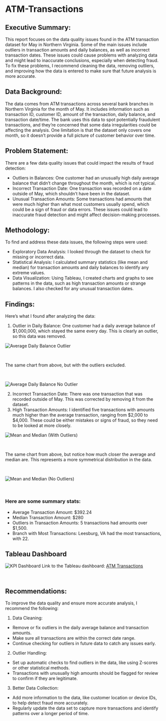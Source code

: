 # ATM-Transactions

## Executive Summary:
This report focuses on the data quality issues found in the ATM transaction dataset for May in Northern Virginia. Some of the main issues include outliers in transaction amounts and daily balances, as well as incorrect transaction dates. These issues could cause problems with analyzing data and might lead to inaccurate conclusions, especially when detecting fraud. To fix these problems, I recommend cleaning the data, removing outliers, and improving how the data is entered to make sure that future analysis is more accurate.

## Data Background:
The data comes from ATM transactions across several bank branches in Northern Virginia for the month of May. It includes information such as transaction ID, customer ID, amount of the transaction, daily balance, and transaction date/time. The bank uses this data to spot potentially fraudulent transactions, and they’re concerned that some data irregularities could be affecting the analysis. One limitation is that the dataset only covers one month, so it doesn’t provide a full picture of customer behavior over time.

## Problem Statement:
There are a few data quality issues that could impact the results of fraud detection:
-	Outliers in Balances: One customer had an unusually high daily average balance that didn’t change throughout the month, which is not typical.
-	Incorrect Transaction Date: One transaction was recorded on a date outside of May, which shouldn’t have been in the dataset.
-	Unusual Transaction Amounts: Some transactions had amounts that were much higher than what most customers usually spend, which could be a sign of fraud or data errors.
These issues could lead to inaccurate fraud detection and might affect decision-making processes.

## Methodology:
To find and address these data issues, the following steps were used:
- Exploratory Data Analysis: I looked through the dataset to check for missing or incorrect data.
-	Statistical Analysis: I calculated summary statistics (like mean and median) for transaction amounts and daily balances to identify any extreme values.
-	Data Visualization: Using Tableau, I created charts and graphs to see patterns in the data, such as high transaction amounts or strange balances. I also checked for any unusual transaction dates.

## Findings:
Here’s what I found after analyzing the data:
1.	Outlier in Daily Balance: One customer had a daily average balance of $1,000,000, which stayed the same every day. This is clearly an outlier, so this data was removed.

![Average Daily Balance Outlier](https://github.com/user-attachments/assets/b306e8e4-350c-48a2-8d98-499d94f0b210)

&nbsp;
&nbsp;

The same chart from above, but with the outliers excluded.

&nbsp;
&nbsp;

![Average Daily Balance No Outlier](https://github.com/user-attachments/assets/3e06e5f8-5af9-493c-b632-82d78bc4688a)

2.	Incorrect Transaction Date: There was one transaction that was recorded outside of May. This was corrected by removing it from the dataset.
3.	High Transaction Amounts: I identified five transactions with amounts much higher than the average transaction, ranging from $2,000 to $4,000. These could be either mistakes or signs of fraud, so they need to be looked at more closely.
   
![Mean and Median (With Outliers)](https://github.com/user-attachments/assets/534e2448-4131-4a3a-9a78-75dce3b0d647)

&nbsp;
&nbsp;

The same chart from above, but notice how much closer the average and median are. This represents a more symmetrical distribution in the data.

&nbsp;
&nbsp;

![Mean and Median (No Outliers)](https://github.com/user-attachments/assets/3ee9abea-9b67-42b8-85cc-c3e8f423127b)

&nbsp;
&nbsp; 

### Here are some summary stats:
-	Average Transaction Amount: $392.24
-	Median Transaction Amount: $280
-	Outliers in Transaction Amounts: 5 transactions had amounts over $1,500.
-	Branch with Most Transactions: Leesburg, VA had the most transactions, with 22.

## Tableau Dashboard
![KPI Dashboard](https://github.com/user-attachments/assets/00b3b3f2-2f73-40d1-b82e-94a1758a54f2)
Link to the Tableau dashboard: [ATM Transactions](https://public.tableau.com/app/profile/tyler.ross7761/viz/ATMTransactions_17315186211760/Dashboard1#1)

&nbsp;
&nbsp;

## Recommendations:
To improve the data quality and ensure more accurate analysis, I recommend the following:
1.	Data Cleaning:
-	Remove or fix outliers in the daily average balance and transaction amounts.
-	Make sure all transactions are within the correct date range.
-	Continue checking for outliers in future data to catch any issues early.
2.	Outlier Handling:
-	Set up automatic checks to find outliers in the data, like using Z-scores or other statistical methods.
-	Transactions with unusually high amounts should be flagged for review to confirm if they are legitimate.
3.	Better Data Collection:
-	Add more information to the data, like customer location or device IDs, to help detect fraud more accurately.
-	Regularly update the data set to capture more transactions and identify patterns over a longer period of time.
